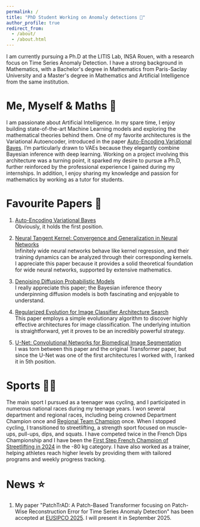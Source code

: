```yaml
---
permalink: /
title: "PhD Student Working on Anomaly detections 🔎"
author_profile: true
redirect_from: 
  - /about/
  - /about.html
---
```


I am currently pursuing a Ph.D at the LITIS Lab, INSA Rouen, with a research focus on Time Series Anomaly Detection. I have a strong background in Mathematics, with a Bachelor's degree in Mathematics from Paris-Saclay University and a Master's degree in Mathematics and Artificial Intelligence from the same institution.

Me, Myself & Maths 🔢
======

I am passionate about Artificial Intelligence. In my spare time, I enjoy building state-of-the-art Machine Learning models and exploring the mathematical theories behind them. One of my favorite architectures is the Variational Autoencoder, introduced in the paper [Auto-Encoding Variational Bayes](https://arxiv.org/abs/1312.6114). I’m particularly drawn to VAEs because they elegantly combine Bayesian inference with deep learning. Working on a project involving this architecture was a turning point, it sparked my desire to pursue a Ph.D, further reinforced by the professional experience I gained during my internships. In addition, I enjoy sharing my knowledge and passion for mathematics by working as a tutor for students. 

# Favourite Papers 📝

1. [Auto-Encoding Variational Bayes](https://arxiv.org/abs/1312.6114)  
   Obviously, it holds the first position. 

2. [Neural Tangent Kernel: Convergence and Generalization in Neural Networks](https://arxiv.org/abs/1806.07572)  
   Infinitely wide neural networks behave like kernel regression, and their training dynamics can be analyzed through their corresponding kernels. I appreciate this paper because it provides a solid theoretical foundation for wide neural networks, supported by extensive mathematics.

3. [Denoising Diffusion Probabilistic Models](https://arxiv.org/abs/2006.11239)  
   I really appreciate this paper; the Bayesian inference theory underpinning diffusion models is both fascinating and enjoyable to understand.

4. [Regularized Evolution for Image Classifier Architecture Search](https://arxiv.org/abs/1802.01548)  
   This paper employs a simple evolutionary algorithm to discover highly effective architectures for image classification. The underlying intuition is straightforward, yet it proves to be an incredibly powerful strategy.

5. [U-Net: Convolutional Networks for Biomedical Image Segmentation](https://arxiv.org/abs/1505.04597)  
   I was torn between this paper and the original Transformer paper, but since the U-Net was one of the first architectures I worked with, I ranked it in 5th position.

Sports 🚴🏼
======
The main sport I pursued as a teenager was cycling, and I participated in numerous national races during my teenage years. I won several department and regional races, including being crowned Department Champion once and [Regional Team Champion](https://www.facebook.com/573518262704708/photos/vilhes-se-r%C3%A9v%C3%A8lesamy-vilhes-vous-connaissiez-comme-beaucoup-vous-avez-appris-%C3%A0-l/998631540193376/) once.
When I stopped cycling, I transitioned to streetlifting, a strength sport focused on muscle-ups, pull-ups, dips, and squats. I have competed twice in the French Dips Championship and I have been the [First Step French Champion of Streetlifting in 2024](https://www.instagram.com/p/C4iBlPwo76L/?img_index=5) in the -80 kg category. I have also worked as a trainer, helping athletes reach higher levels by providing them with tailored programs and weekly progress tracking.

News ⭐
======
1. My paper "PatchTrAD: A Patch-Based Transformer focusing on Patch-Wise Reconstruction Error for Time Series Anomaly Detection" has been accepted at [EUSIPCO 2025](https://eusipco2025.org/). I will present it in September 2025.
